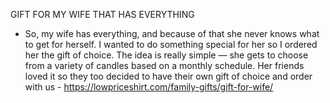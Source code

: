 GIFT FOR MY WIFE THAT HAS EVERYTHING
 - So, my wife has everything, and because of that she never knows what to get for herself. I wanted to do something special for her so I ordered her the gift of choice. The idea is really simple — she gets to choose from a variety of candles based on a monthly schedule. Her friends loved it so they too decided to have their own gift of choice and order with us - https://lowpriceshirt.com/family-gifts/gift-for-wife/
